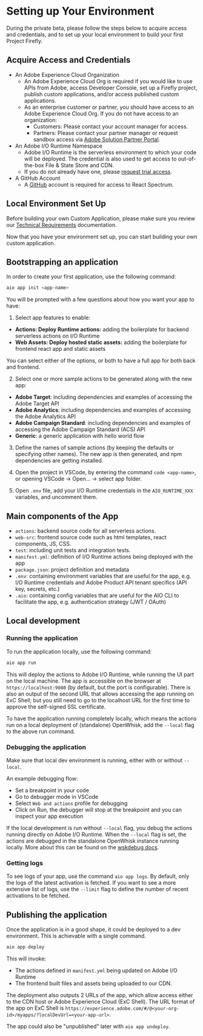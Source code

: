 # Setting up Your Environment

During the private beta, please follow the steps below to acquire access and credentials, and to set up your local environment to build your first Project Firefly.

## Acquire Access and Credentials

- An Adobe Experience Cloud Organization
    - An Adobe Experience Cloud Org is required if you would like to use APIs from Adobe, access Developer Console, set up a Firefly project, publish custom applications, and/or access published custom applications.
    - As an enterprise customer or partner, you should have access to an Adobe Experience Cloud Org. If you do not have access to an organization:
        - Customers: Please contact your account manager for access.
        - Partners: Please contact your partner manager or request sandbox access via [Adobe Solution Partner Portal](https://solutionpartners.adobe.com/home.html).
- An Adobe I/O Runtime Namespace
    - Adobe I/O Runtime is the serverless environment to which your code will be deployed. The credential is also used to get access to out-of-the-box File & State Store and CDN.
    - If you do not already have one, please [request trial access](https://github.com/AdobeDocs/adobeio-runtime/blob/master/overview/request_a_trial.md).  
- A GitHub Account
    - A [GitHub](https://github.com/) account is required for access to React Spectrum.  

## Local Environment Set Up

Before building your own Custom Application, please make sure you review our [Technical Requirements](technical_requirements.md) documentation.  

Now that you have your environment set up, you can start building your own custom application.

## Bootstrapping an application

In order to create your first application, use the following command:

```bash
aio app init <app-name>
```

You will be prompted with a few questions about how you want your app to have:

1. Select app features to enable:
- **Actions: Deploy Runtime actions:** adding the boilerplate for backend serverless actions on I/O Runtime
- **Web Assets: Deploy hosted static assets:** adding the boilerplate for frontend react app and static assets

You can select either of the options, or both to have a full app for both back and frontend.

2. Select one or more sample actions to be generated along with the new app:
- **Adobe Target**: including dependencies and examples of accessing the Adobe Target API
- **Adobe Analytics**: including dependencies and examples of accessing the Adobe Analytics API
- **Adobe Campaign Standard**: including dependencies and examples of accessing the Adobe Campaign Standard (ACS) API
- **Generic**: a generic application with hello world flow

3. Define the names of sample actions (by keeping the defaults or specifying other names). The new app is then generated, and npm dependencies are getting installed.

4. Open the project in VSCode, by entering the command `code <app-name>`, or opening VSCode -> Open... -> select app folder.

5. Open `.env` file, add your I/O Runtime credentials in the `AIO_RUNTIME_XXX` variables, and uncomment them.

## Main components of the App

- `actions`: backend source code for all serverless actions.
- `web-src`: frontend source code such as html templates, react components, JS, CSS.
- `test`: including unit tests and integration tests.
- `manifest.yml`: definition of I/O Runtime actions being deployed with the app
- `package.json`: project definition and metadata
- `.env`: containing environment variables that are useful for the app, e.g. I/O Runtime credentials and Adobe Product API tenant specifics (API key, secrets, etc.)
- `.aio`: containing config variables that are useful for the AIO CLI to facilitate the app, e.g. authentication strategy (JWT / OAuth)

## Local development

### Running the application

To run the application locally, use the following command:

```bash
aio app run
```

This will deploy the actions to Adobe I/O Runtime, while running the UI part on the local machine. The app is accessible on the browser at `https://localhost:9080` (by default, but the port is configurable). There is also an output of the second URL that allows accessing the app running on ExC Shell; but you still need to go to the localhost URL for the first time to approve the self-signed SSL certificate.

To have the application running completely locally, which means the actions run on a local deployment of (standalone) OpenWhisk, add the `--local` flag to the above run command.

### Debugging the application

Make sure that local dev environment is running, either with or without `--local`.

An example debugging flow:
- Set a breakpoint in your code
- Go to debugger mode in VSCode
- Select `Web and actions` profile for debugging
- Click on Run, the debugger will stop at the breakpoint and you can inspect your app execution

If the local development is run without `--local` flag, you debug the actions running directly on Adobe I/O Runtime. When the `--local` flag is set, the actions are debugged in the standalone OpenWhisk instance running locally. More about this can be found on the [wskdebug docs](https://www.npmjs.com/package/@adobe/wskdebug).

### Getting logs

To see logs of your app, use the command `aio app logs`. By default, only the logs of the latest activation is fetched. If you want to see a more extensive list of logs, use the `--limit` flag to define the number of recent activations to be fetched.

## Publishing the application

Once the application is in a good shape, it could be deployed to a dev environment. This is achievable with a single command.

```bash
aio app deploy
```

This will invoke:
- The actions defined in `manifest.yml` being updated on Adobe I/O Runtime
- The frontend built files and assets being uploaded to our CDN.

The deployment also outputs 2 URLs of the app, which allow access either to the CDN host or Adobe Experience Cloud (ExC Shell). The URL format of the app on ExC Shell is `https://experience.adobe.com/#/@<your-org-id>/myapps/?localDevUrl=<your-app-url>`.

The app could also be "unpublished" later with `aio app undeploy`.
